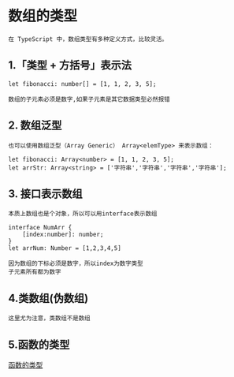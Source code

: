 # 数组的类型
    在 TypeScript 中，数组类型有多种定义方式，比较灵活。
## 1.「类型 + 方括号」表示法
```
let fibonacci: number[] = [1, 1, 2, 3, 5];
```
    数组的子元素必须是数字,如果子元素是其它数据类型必然报错
## 2. 数组泛型
    也可以使用数组泛型（Array Generic） Array<elemType> 来表示数组：
```
let fibonacci: Array<number> = [1, 1, 2, 3, 5];
let arrStr: Array<string> = ['字符串','字符串','字符串','字符串'];
```
## 3. 接口表示数组
    本质上数组也是个对象，所以可以用interface表示数组
```
interface NumArr {
    [index:number]: number;
}
let arrNum: Number = [1,2,3,4,5]
``` 
    因为数组的下标必须是数字，所以index为数字类型
    子元素所有都为数字
## 4.类数组(伪数组)
    这里尤为注意，类数组不是数组
## 5.函数的类型
[函数的类型](https://github.com/wuhaohao1234/tpescript-docs/#/function-type)